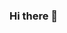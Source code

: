 ### Hi there 👋

<!--
**Otech2018/Otech2018** is a ✨ _special_ ✨ repository because its `README.md` (this file) appears on your GitHub profile.

My name is Ajah Ogonnaya Benjamin. I'm a Sowtware Engineer at Silicon Africa
- 🔭 I’m currently working on all things Web Dev
- 🌱 I’m currently learning Andriod app Dev and Mastering React.js
- 👯 I’m looking to collaborate on Android app,Website  projects
- 📫 How to reach me: [LinkedIn](https://www.linkedin.com/in/ajah-ogonnaya-benjamin-866246150/)
- ⚡ Fun fact: I love codding, music, movies and researching

Thanks for checking out my Github profile.
-->
